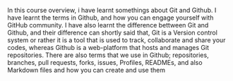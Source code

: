 In this course overview, i have learnt somethings about Git and Github. 
I have learnt the terms in Github, and 
how you can engage yourself with GitHub community.
I have also learnt the difference bettween Git and Github, and their difference can shortly said that, Git is a Version control system or rather it is a tool that is used to track, collaborate and share your codes, whereas Github is a web-platform that hosts and manages Git repositories.
There are also terms that we use in Github; repositories, branches, pull requests, forks, issues, Profiles, READMEs, and also Markdown files and how you can create and use them
